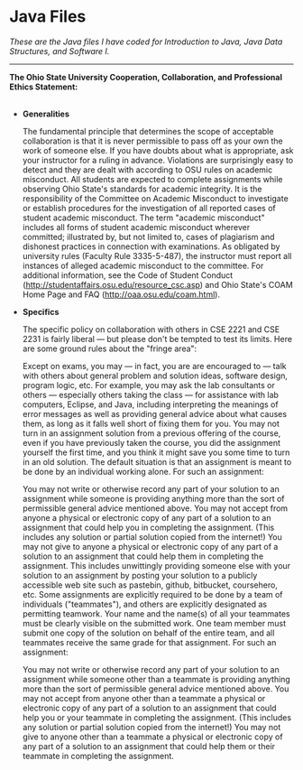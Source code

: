 # Java Files
<i>These are the Java files I have coded for Introduction to Java, Java Data Structures, and Software I. </i>

<hr>
<b> The Ohio State University Cooperation, Collaboration, and Professional Ethics Statement: </b>
</br>
</br>
<ul>
<li><b>Generalities</b> 

The fundamental principle that determines the scope of acceptable collaboration is that it is never permissible to pass off as your own the work of someone else. If you have doubts about what is appropriate, ask your instructor for a ruling in advance. Violations are surprisingly easy to detect and they are dealt with according to OSU rules on academic misconduct. All students are expected to complete assignments while observing Ohio State's standards for academic integrity. It is the responsibility of the Committee on Academic Misconduct to investigate or establish procedures for the investigation of all reported cases of student academic misconduct. The term "academic misconduct" includes all forms of student academic misconduct wherever committed; illustrated by, but not limited to, cases of plagiarism and dishonest practices in connection with examinations. As obligated by university rules (Faculty Rule 3335-5-487), the instructor must report all instances of alleged academic misconduct to the committee. For additional information, see the Code of Student Conduct (http://studentaffairs.osu.edu/resource_csc.asp) and Ohio State's COAM Home Page and FAQ (http://oaa.osu.edu/coam.html).
</li>

<li>
<b>Specifics</b>

The specific policy on collaboration with others in CSE 2221 and CSE 2231 is fairly liberal — but please don't be tempted to test its limits. Here are some ground rules about the "fringe area":

Except on exams, you may — in fact, you are are encouraged to — talk with others about general problem and solution ideas, software design, program logic, etc. For example, you may ask the lab consultants or others — especially others taking the class — for assistance with lab computers, Eclipse, and Java, including interpreting the meanings of error messages as well as providing general advice about what causes them, as long as it falls well short of fixing them for you. You may not turn in an assignment solution from a previous offering of the course, even if you have previously taken the course, you did the assignment yourself the first time, and you think it might save you some time to turn in an old solution. The default situation is that an assignment is meant to be done by an individual working alone. For such an assignment:

You may not write or otherwise record any part of your solution to an assignment while someone is providing anything more than the sort of permissible general advice mentioned above. You may not accept from anyone a physical or electronic copy of any part of a solution to an assignment that could help you in completing the assignment. (This includes any solution or partial solution copied from the internet!) You may not give to anyone a physical or electronic copy of any part of a solution to an assignment that could help them in completing the assignment. This includes unwittingly providing someone else with your solution to an assignment by posting your solution to a publicly accessible web site such as pastebin, github, bitbucket, coursehero, etc. Some assignments are explicitly required to be done by a team of individuals ("teammates"), and others are explicitly designated as permitting teamwork. Your name and the name(s) of all your teammates must be clearly visible on the submitted work. One team member must submit one copy of the solution on behalf of the entire team, and all teammates receive the same grade for that assignment. For such an assignment:

You may not write or otherwise record any part of your solution to an assignment while someone other than a teammate is providing anything more than the sort of permissible general advice mentioned above. You may not accept from anyone other than a teammate a physical or electronic copy of any part of a solution to an assignment that could help you or your teammate in completing the assignment. (This includes any solution or partial solution copied from the internet!) You may not give to anyone other than a teammate a physical or electronic copy of any part of a solution to an assignment that could help them or their teammate in completing the assignment.
</li>
</ul>

